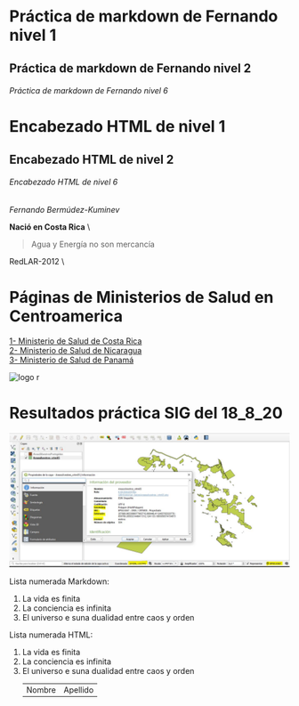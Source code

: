 # Práctica de markdown de Fernando nivel 1
## Práctica de markdown de Fernando nivel 2
###### Práctica de markdown de Fernando nivel 6

<h1>Encabezado HTML de nivel 1</h1>
<h2>Encabezado HTML de nivel 2</h2>
<h6>Encabezado HTML de nivel 6</h6>


*Fernando Bermúdez-Kuminev*

**Nació en Costa Rica**
\
> Agua y Energía no son mercancía

RedLAR-2012
\
# Páginas de Ministerios de Salud en Centroamerica
[1- Ministerio de Salud de Costa Rica](https://www.ministeriodesalud.go.cr/)  
[2- Ministerio de Salud de Nicaragua](https://www.minsa.gob.ni/index.php?option=com_content&view=article&id=1002&Itemid=163)  
[3- Ministerio de Salud de Panamá](http://www.minsa.gob.pa/)  


<img src="https://www.r-project.org/logo/Rlogo.png" alt="logo r" width="200" height="200">

# Resultados práctica SIG del 18_8_20  

![](/IMAGENES/tarea1.JPG)  

Lista numerada Markdown:
1. La vida es finita
2. La conciencia es infinita
3. El universo e suna dualidad entre caos y orden

Lista numerada HTML:
<ol>
  <li> La vida es finita </li>
  <li> La conciencia es infinita </li>
  <li> El universo e suna dualidad entre caos y orden </li>

<table>
  <tr><td>Nombre</td><td>Apellido</td>
  
</table>


